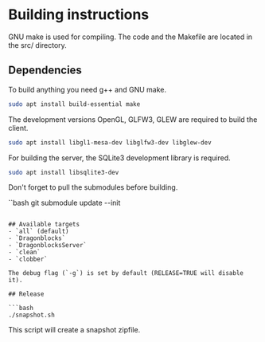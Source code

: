# Building instructions

GNU make is used for compiling. The code and the Makefile are located in the src/ directory.

## Dependencies
To build anything you need g++ and GNU make.

```bash
sudo apt install build-essential make
```

The development versions OpenGL, GLFW3, GLEW are required to build the client.

```bash
sudo apt install libgl1-mesa-dev libglfw3-dev libglew-dev
```

For building the server, the SQLite3 development library is required.

```bash
sudo apt install libsqlite3-dev
```

Don't forget to pull the submodules before building.

``bash
git submodule update --init
```

## Available targets
- `all` (default)
- `Dragonblocks`
- `DragonblocksServer`
- `clean`
- `clobber`

The debug flag (`-g`) is set by default (RELEASE=TRUE will disable it).

## Release

```bash
./snapshot.sh
```
This script will create a snapshot zipfile.

